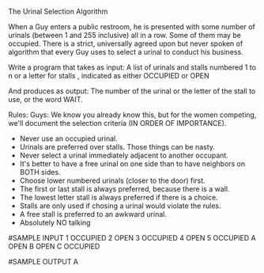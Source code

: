 <!-- RATING: HARD -->
<!-- NAME: URINAL HARD -->
The Urinal Selection Algorithm

When a Guy enters a public restroom, he is presented with some number of
urinals (between 1 and 255 inclusive) all in a row.  Some of them may be
occupied.  There is a strict, universally agreed upon but never spoken
of algorithm that every Guy uses to select a urinal to conduct his
business.

Write a program that takes as input:
A list of urinals and stalls numbered 1 to n or a letter for stalls , indicated as either OCCUPIED or OPEN

And produces as output:
The number of the urinal or the letter of the stall  to use, or the word WAIT.

Rules:
Guys: We know you already know this, but for the women competing, we'll
document the selection criteria (IN ORDER OF IMPORTANCE).

- Never use an occupied urinal.
- Urinals are preferred over stalls. Those things can be nasty.
- Never select a urinal immediately adjacent to another occupant.
- It's better to have a free urinal on one side than to have neighbors on BOTH sides.
- Choose lower numbered urinals (closer to the door) first.
- The first or last stall is always preferred, because there is a wall.
- The lowest letter stall is always preferred if there is a choice.
- Stalls are only used if chosing a urinal would violate the rules. 
- A free stall is preferred to an awkward urinal.
- Absolutely NO talking


#SAMPLE INPUT
1 OCCUPIED
2 OPEN
3 OCCUPIED
4 OPEN
5 OCCUPIED
A OPEN
B OPEN
C OCCUPIED

#SAMPLE OUTPUT
A
